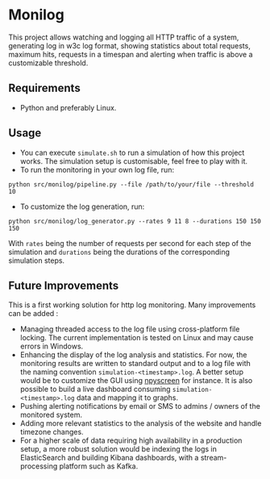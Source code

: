 # Monilog

This project allows watching and logging all HTTP traffic of a system, generating log in w3c log format, showing statistics about total requests, maximum hits, requests in a timespan and alerting when traffic is above a customizable threshold.

## Requirements

* Python and preferably Linux.

## Usage
* You can execute `simulate.sh` to run a simulation of how this project works. The simulation setup is customisable, feel free to play with it.
* To run the monitoring in your own log file, run: 

```
python src/monilog/pipeline.py --file /path/to/your/file --threshold 10
```

* To customize the log generation, run: 

```
python src/monilog/log_generator.py --rates 9 11 8 --durations 150 150 150
```

With `rates` being the number of requests per second for each step of the simulation and `durations` being the durations of the corresponding simulation steps.


## Future Improvements
This is a first working solution for http log monitoring. Many improvements can be added : 
* Managing threaded access to the log file using cross-platform file locking. The current implementation is tested on Linux and may
cause errors in Windows. 
* Enhancing the display of the log analysis and statistics. For now, the monitoring results are written 
to standard output and to a log file with the naming convention `simulation-<timestamp>.log`. A better setup would be to customize the 
GUI using [npyscreen](https://pypi.org/project/npyscreen/) for instance. It is also possible to build a live dashboard consuming `simulation-<timestamp>.log` data and mapping it to graphs. 
* Pushing alerting notifications by email or SMS to admins / owners of the monitored system. 
* Adding more relevant statistics to the analysis of the website and handle timezone changes.
* For a higher scale of data requiring high availability in a production setup, a more robust solution would be indexing the logs in ElasticSearch and building Kibana dashboards, with a stream-processing platform such as Kafka. 
